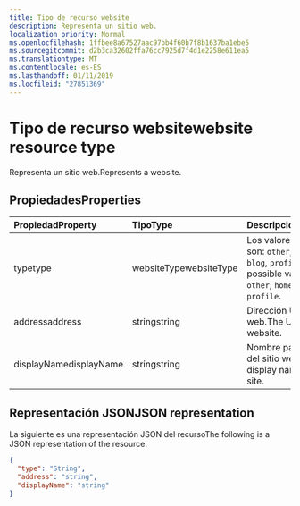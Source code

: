 ```yaml
---
title: Tipo de recurso website
description: Representa un sitio web.
localization_priority: Normal
ms.openlocfilehash: 1ffbee8a67527aac97bb4f60b7f8b1637ba1ebe5
ms.sourcegitcommit: d2b3ca32602ffa76cc7925d7f4d1e2258e611ea5
ms.translationtype: MT
ms.contentlocale: es-ES
ms.lasthandoff: 01/11/2019
ms.locfileid: "27851369"
---
```

# <a name="website-resource-type"></a><span data-ttu-id="a647f-103">Tipo de recurso website</span><span class="sxs-lookup"><span data-stu-id="a647f-103">website resource type</span></span>

<span data-ttu-id="a647f-104">Representa un sitio web.</span><span class="sxs-lookup"><span data-stu-id="a647f-104">Represents a website.</span></span>


## <a name="properties"></a><span data-ttu-id="a647f-105">Propiedades</span><span class="sxs-lookup"><span data-stu-id="a647f-105">Properties</span></span>
| <span data-ttu-id="a647f-106">Propiedad</span><span class="sxs-lookup"><span data-stu-id="a647f-106">Property</span></span>     | <span data-ttu-id="a647f-107">Tipo</span><span class="sxs-lookup"><span data-stu-id="a647f-107">Type</span></span>   |<span data-ttu-id="a647f-108">Descripción</span><span class="sxs-lookup"><span data-stu-id="a647f-108">Description</span></span>|
|:---------------|:--------|:----------|
|<span data-ttu-id="a647f-109">type</span><span class="sxs-lookup"><span data-stu-id="a647f-109">type</span></span>|<span data-ttu-id="a647f-110">websiteType</span><span class="sxs-lookup"><span data-stu-id="a647f-110">websiteType</span></span>| <span data-ttu-id="a647f-111">Los valores posibles son: `other`, `home`, `work`, `blog`, `profile`.</span><span class="sxs-lookup"><span data-stu-id="a647f-111">The possible values are: `other`, `home`, `work`, `blog`, `profile`.</span></span>|
|<span data-ttu-id="a647f-112">address</span><span class="sxs-lookup"><span data-stu-id="a647f-112">address</span></span>|<span data-ttu-id="a647f-113">string</span><span class="sxs-lookup"><span data-stu-id="a647f-113">string</span></span>|<span data-ttu-id="a647f-114">Dirección URL del sitio web.</span><span class="sxs-lookup"><span data-stu-id="a647f-114">The URL of the website.</span></span>|
|<span data-ttu-id="a647f-115">displayName</span><span class="sxs-lookup"><span data-stu-id="a647f-115">displayName</span></span>|<span data-ttu-id="a647f-116">string</span><span class="sxs-lookup"><span data-stu-id="a647f-116">string</span></span>|<span data-ttu-id="a647f-117">Nombre para mostrar del sitio web.</span><span class="sxs-lookup"><span data-stu-id="a647f-117">The display name of the web site.</span></span>|

## <a name="json-representation"></a><span data-ttu-id="a647f-118">Representación JSON</span><span class="sxs-lookup"><span data-stu-id="a647f-118">JSON representation</span></span>

<span data-ttu-id="a647f-119">La siguiente es una representación JSON del recurso</span><span class="sxs-lookup"><span data-stu-id="a647f-119">The following is a JSON representation of the resource.</span></span>

<!-- {
  "blockType": "resource",
  "optionalProperties": [

  ],
  "@odata.type": "microsoft.graph.website"
}-->

```json
{
  "type": "String",
  "address": "string",
  "displayName": "string"
}

```

<!-- uuid: 8fcb5dbc-d5aa-4681-8e31-b001d5168d79
2015-10-25 14:57:30 UTC -->
<!-- {
  "type": "#page.annotation",
  "description": "webSite resource",
  "keywords": "",
  "section": "documentation",
  "tocPath": ""
}-->
